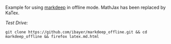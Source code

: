 Example for using [markdeep](https://casual-effects.com/markdeep/) in offline mode.
MathJax has been replaced by KaTex.

*Test Drive:*

`git clone https://github.com/ibayer/markdeep_offline.git && cd markdeep_offline && firefox latex.md.html`
